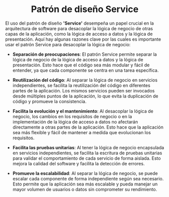 <h1 align="center">Patrón de diseño Service</h1>
<p>El uso del patrón de diseño <b>'Service'</b> desempeña un papel crucial en la arquitectura de software para desacoplar la lógica de negocio de otras capas de la aplicación, como la lógica de acceso a datos y la lógica de presentación. Aquí hay algunas razones clave por las cuales es importante usar el patrón Service para desacoplar la lógica de negocio:</p>

-    <b>Separación de preocupaciones</b>: El patrón Service permite separar la lógica de negocio de la lógica de acceso a datos y la lógica de presentación. Esto hace que el código sea más modular y fácil de entender, ya que cada componente se centra en una tarea específica.

-    <b>Reutilización del código</b>: Al separar la lógica de negocio en servicios independientes, se facilita la reutilización del código en diferentes partes de la aplicación. Los mismos servicios pueden ser invocados desde múltiples puntos de la aplicación, lo que evita la duplicación de código y promueve la consistencia.

-    <b>Facilita la evolución y el mantenimiento</b>: Al desacoplar la lógica de negocio, los cambios en los requisitos de negocio o en la implementación de la lógica de acceso a datos no afectarán directamente a otras partes de la aplicación. Esto hace que la aplicación sea más flexible y fácil de mantener a medida que evolucionan los requisitos.

-    <b>Facilita las pruebas unitarias</b>: Al tener la lógica de negocio encapsulada en servicios independientes, se facilita la escritura de pruebas unitarias para validar el comportamiento de cada servicio de forma aislada. Esto mejora la calidad del software y facilita la detección de errores.

-    <b>Promueve la escalabilidad</b>: Al separar la lógica de negocio, se puede escalar cada componente de forma independiente según sea necesario. Esto permite que la aplicación sea más escalable y pueda manejar un mayor volumen de usuarios o datos sin comprometer su rendimiento.
